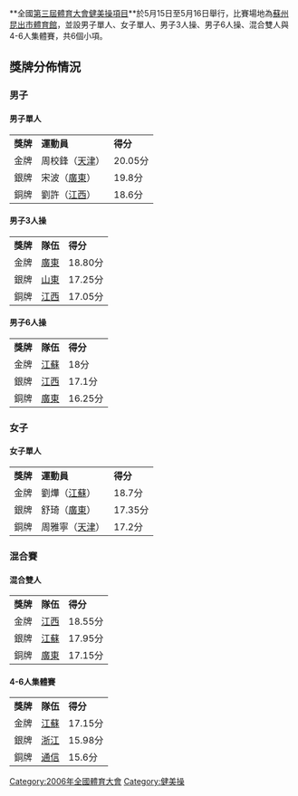 **全國[第三屆體育大會](../Page/第三屆全國體育大會.md "wikilink")[健美操項目](../Page/健美操.md "wikilink")**於5月15日至5月16日舉行，比賽場地為[蘇州昆出市體育館](../Page/蘇州昆出市體育館.md "wikilink")，並設男子單人、女子單人、男子3人操、男子6人操、混合雙人與4-6人集體賽，共6個小項。

## 獎牌分佈情況

### 男子

#### 男子單人

|        |                                     |        |
| ------ | ----------------------------------- | ------ |
| **獎牌** | **運動員**                             | **得分** |
| 金牌     | 周校鋒（[天津](../Page/天津.md "wikilink")） | 20.05分 |
| 銀牌     | 宋波（[廣東](../Page/廣東.md "wikilink")）  | 19.8分  |
| 銅牌     | 劉許（[江西](../Page/江西.md "wikilink")）  | 18.6分  |

#### 男子3人操

|        |                                |        |
| ------ | ------------------------------ | ------ |
| **獎牌** | **隊伍**                         | **得分** |
| 金牌     | [廣東](../Page/廣東.md "wikilink") | 18.80分 |
| 銀牌     | [山東](../Page/山東.md "wikilink") | 17.25分 |
| 銅牌     | [江西](../Page/江西.md "wikilink") | 17.05分 |

#### 男子6人操

|        |                                |        |
| ------ | ------------------------------ | ------ |
| **獎牌** | **隊伍**                         | **得分** |
| 金牌     | [江蘇](../Page/江蘇.md "wikilink") | 18分    |
| 銀牌     | [江西](../Page/江西.md "wikilink") | 17.1分  |
| 銅牌     | [廣東](../Page/廣東.md "wikilink") | 16.25分 |

### 女子

#### 女子單人

|        |                                     |        |
| ------ | ----------------------------------- | ------ |
| **獎牌** | **運動員**                             | **得分** |
| 金牌     | 劉燁（[江蘇](../Page/江蘇.md "wikilink")）  | 18.7分  |
| 銀牌     | 舒琦（[廣東](../Page/廣東.md "wikilink")）  | 17.35分 |
| 銅牌     | 周雅寧（[天津](../Page/天津.md "wikilink")） | 17.2分  |

### 混合賽

#### 混合雙人

|        |                                |        |
| ------ | ------------------------------ | ------ |
| **獎牌** | **隊伍**                         | **得分** |
| 金牌     | [江西](../Page/江西.md "wikilink") | 18.55分 |
| 銀牌     | [江蘇](../Page/江蘇.md "wikilink") | 17.95分 |
| 銅牌     | [廣東](../Page/廣東.md "wikilink") | 17.15分 |

#### 4-6人集體賽

|        |                                    |        |
| ------ | ---------------------------------- | ------ |
| **獎牌** | **隊伍**                             | **得分** |
| 金牌     | [江蘇](../Page/江蘇.md "wikilink")     | 17.15分 |
| 銀牌     | [浙江](../Page/浙江.md "wikilink")     | 15.98分 |
| 銅牌     | [通信](../Page/通信體育協會.md "wikilink") | 15.6分  |

[Category:2006年全國體育大會](https://zh.wikipedia.org/wiki/Category:2006年全國體育大會 "wikilink")
[Category:健美操](https://zh.wikipedia.org/wiki/Category:健美操 "wikilink")